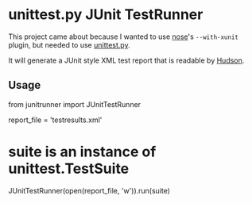 # unittest.py JUnit TestRunner

This project came about because I wanted to use [nose][1]'s
`--with-xunit` plugin, but needed to use [unittest.py][2].

It will generate a JUnit style XML test report that is readable by
[Hudson][3].

[1]: http://somethingaboutorange.com/mrl/projects/nose/0.11.2/
[2]: http://docs.python.org/library/unittest.html
[3]: http://hudson-ci.org/

## Usage

   from junitrunner import JUnitTestRunner

   report_file = 'testresults.xml'

   # suite is an instance of unittest.TestSuite

   JUnitTestRunner(open(report_file, 'w')).run(suite)

